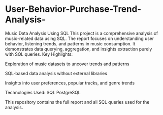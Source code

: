 # User-Behavior-Purchase-Trend-Analysis-
Music Data Analysis Using SQL  This project is a comprehensive analysis of music-related data using SQL. The report focuses on understanding user behavior, listening trends, and patterns in music consumption. It demonstrates data querying, aggregation, and insights extraction purely with SQL queries.
Key Highlights:

Exploration of music datasets to uncover trends and patterns

SQL-based data analysis without external libraries

Insights into user preferences, popular tracks, and genre trends

Technologies Used:
SQL
PostgreSQL

This repository contains the full report and all SQL queries used for the analysis.
